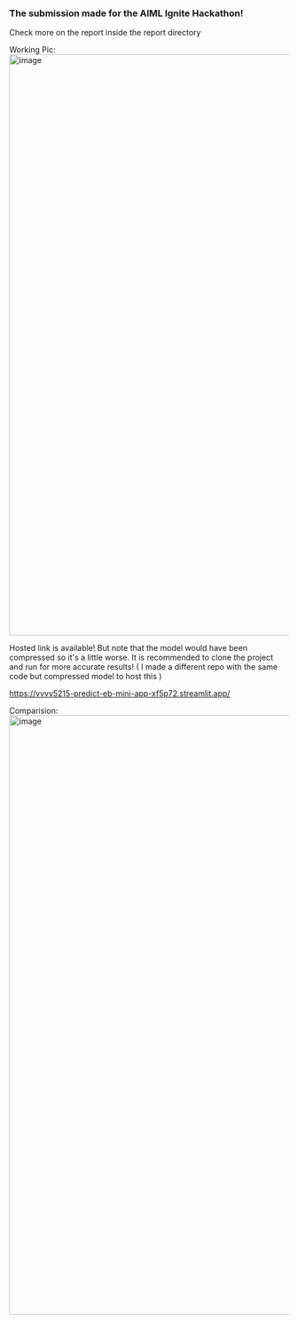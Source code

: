 ### The submission made for the AIML Ignite Hackathon!

Check more on the report inside the report directory

Working Pic:
<img width="1704" height="1047" alt="image" src="https://github.com/user-attachments/assets/a72e582e-5fd0-43dc-b3ed-7419fa78d394" />

Hosted link is available! But note that the model would have been compressed so it's a little worse. It is recommended to clone the project and run for more accurate results!
( I made a different repo with the same code but compressed model to host this )



https://vvvv5215-predict-eb-mini-app-xf5p72.streamlit.app/


Comparision:
<img width="1918" height="1080" alt="image" src="https://github.com/user-attachments/assets/b0ecd4fe-c122-46c1-b1dd-a6e862ce2b05" />


